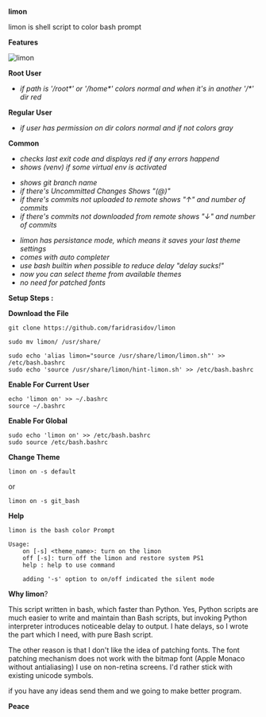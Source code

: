 


**limon**

limon is shell script to color bash prompt

**Features**

![limon](https://raw.github.com/FaridRasidov/limon/master/example.png)

**Root User**
- <i>if path is  '/root*' or '/home*' colors normal and when it's in another '/*' dir red</i>

**Regular User**
- <i>if user has permission on dir colors normal and if not colors gray</i>

**Common**
- <i>checks last exit code and displays red if any errors happend</i>
- <i>shows (venv) if some virtual env is activated</i>
* <i>shows git branch name</i>
* <i>if there's Uncommitted Changes Shows "(@)"</i>
* <i>if there's commits not uploaded to remote shows "↑" and number of commits</i>
* <i>if there's commits not downloaded from remote shows "↓" and number of commits</i>
 - <i>limon has persistance mode, which means it saves your last theme settings</i>
 - <i>comes with auto completer</i> 
- <i>use bash builtin when possible to reduce delay "delay sucks!"</i>
- <i>now you can select theme from available themes</i>
- <i>no need for patched fonts</i>

**Setup Steps :**

**Download the File**
```shell
git clone https://github.com/faridrasidov/limon

sudo mv limon/ /usr/share/

sudo echo 'alias limon="source /usr/share/limon/limon.sh"' >> /etc/bash.bashrc
sudo echo 'source /usr/share/limon/hint-limon.sh' >> /etc/bash.bashrc
```
**Enable For Current User**
```shell
echo 'limon on' >> ~/.bashrc
source ~/.bashrc
```

**Enable For Global**
```shell
sudo echo 'limon on' >> /etc/bash.bashrc
sudo source /etc/bash.bashrc
```

**Change Theme**
```shell
limon on -s default
```
or
```shell
limon on -s git_bash
```

**Help**

```shell
limon is the bash color Prompt

Usage:
	on [-s] <theme_name>: turn on the limon
	off [-s]: turn off the limon and restore system PS1
	help : help to use command
	
	adding '-s' option to on/off indicated the silent mode
```


**Why limon**?

This script written in bash, which faster than Python. Yes, Python scripts are much easier to write and maintain than
Bash scripts, but invoking Python interpreter introduces noticeable delay to output. 
I hate delays, so I wrote the part which I need, with pure Bash script.

The other reason is that I don't like the idea of patching fonts. The
font patching mechanism does not work with the bitmap font 
(Apple Monaco without antialiasing) I use on non-retina screens.
I'd rather stick with existing unicode symbols.

if you have any ideas send them and we going to make better program.  

**Peace**
